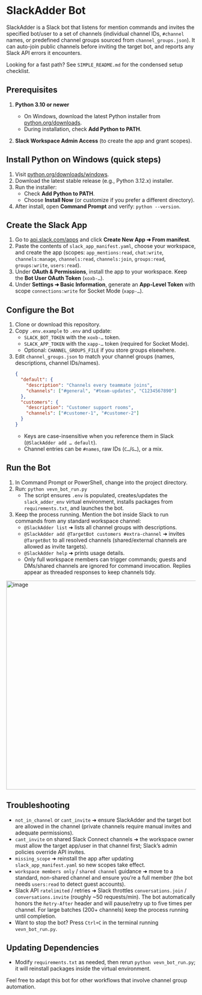 # SlackAdder Bot

SlackAdder is a Slack bot that listens for mention commands and invites the specified bot/user to a set of channels (individual channel IDs, `#channel` names, or predefined channel groups sourced from `channel_groups.json`). It can auto-join public channels before inviting the target bot, and reports any Slack API errors it encounters.

Looking for a fast path? See `SIMPLE_README.md` for the condensed setup checklist.

## Prerequisites

1. **Python 3.10 or newer**
   - On Windows, download the latest Python installer from [python.org/downloads](https://www.python.org/downloads/windows/).
   - During installation, check **Add Python to PATH**.

2. **Slack Workspace Admin Access** (to create the app and grant scopes).

## Install Python on Windows (quick steps)

1. Visit [python.org/downloads/windows](https://www.python.org/downloads/windows/).
2. Download the latest stable release (e.g., Python 3.12.x) installer.
3. Run the installer:
   - Check **Add Python to PATH**.
   - Choose **Install Now** (or customize if you prefer a different directory).
4. After install, open **Command Prompt** and verify: `python --version`.

## Create the Slack App

1. Go to [api.slack.com/apps](https://api.slack.com/apps) and click **Create New App ➜ From manifest**.
2. Paste the contents of `slack_app_manifest.yaml`, choose your workspace, and create the app (scopes: `app_mentions:read`, `chat:write`, `channels:manage`, `channels:read`, `channels:join`, `groups:read`, `groups:write`, `users:read`).
3. Under **OAuth & Permissions**, install the app to your workspace. Keep the **Bot User OAuth Token** (`xoxb-…`).
4. Under **Settings ➜ Basic Information**, generate an **App-Level Token** with scope `connections:write` for Socket Mode (`xapp-…`).

## Configure the Bot

1. Clone or download this repository.
2. Copy `.env.example` to `.env` and update:
   - `SLACK_BOT_TOKEN` with the `xoxb-…` token.
   - `SLACK_APP_TOKEN` with the `xapp-…` token (required for Socket Mode).
   - Optional: `CHANNEL_GROUPS_FILE` if you store groups elsewhere.
3. Edit `channel_groups.json` to match your channel groups (names, descriptions, channel IDs/names).
   ```json
   {
     "default": {
       "description": "Channels every teammate joins",
       "channels": ["#general", "#team-updates", "C1234567890"]
     },
     "customers": {
       "description": "Customer support rooms",
       "channels": ["#customer-1", "#customer-2"]
     }
   }
   ```
   - Keys are case-insensitive when you reference them in Slack (`@SlackAdder add … default`).
   - Channel entries can be `#names`, raw IDs (`C…`/`G…`), or a mix.

## Run the Bot

1. In Command Prompt or PowerShell, change into the project directory.
2. Run: `python vevn_bot_run.py`
   - The script ensures `.env` is populated, creates/updates the `slack_adder_env` virtual environment, installs packages from `requirements.txt`, and launches the bot.
3. Keep the process running. Mention the bot inside Slack to run commands from any standard workspace channel:
   - `@SlackAdder list` ➜ lists all channel groups with descriptions.
   - `@SlackAdder add @TargetBot customers #extra-channel` ➜ invites `@TargetBot` to all resolved channels (shared/external channels are allowed as invite targets).
   - `@SlackAdder help` ➜ prints usage details.
   - Only full workspace members can trigger commands; guests and DMs/shared channels are ignored for command invocation. Replies appear as threaded responses to keep channels tidy.

  <img width="551" height="554" alt="image" src="https://github.com/user-attachments/assets/935773f7-ef55-47f7-8498-b4d7354fcc4f" />


## Troubleshooting

- `not_in_channel` or `cant_invite` ➜ ensure SlackAdder and the target bot are allowed in the channel (private channels require manual invites and adequate permissions).
- `cant_invite` on shared Slack Connect channels ➜ the workspace owner must allow the target app/user in that channel first; Slack’s admin policies override API invites.
- `missing_scope` ➜ reinstall the app after updating `slack_app_manifest.yaml` so new scopes take effect.
- `workspace members only` / `shared channel` guidance ➜ move to a standard, non-shared channel and ensure you’re a full member (the bot needs `users:read` to detect guest accounts).
- Slack API `ratelimited` / retries ➜ Slack throttles `conversations.join` / `conversations.invite` (roughly ~50 requests/min). The bot automatically honors the `Retry-After` header and will pause/retry up to five times per channel. For large batches (200+ channels) keep the process running until completion.
- Want to stop the bot? Press `Ctrl+C` in the terminal running `vevn_bot_run.py`.

## Updating Dependencies

- Modify `requirements.txt` as needed, then rerun `python vevn_bot_run.py`; it will reinstall packages inside the virtual environment.

Feel free to adapt this bot for other workflows that involve channel group automation.
